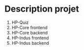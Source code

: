 # Description projet

1. HP-Quiz
2. HP-Core frontend
3. HP-Core backend
4. HP-Indus frontend
5. HP-Indus backend
